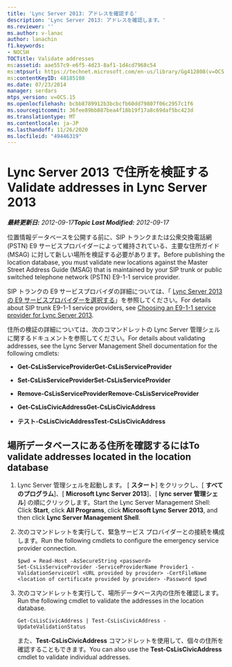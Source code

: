 ```yaml
---
title: 'Lync Server 2013: アドレスを確認する'
description: 'Lync Server 2013: アドレスを確認します。'
ms.reviewer: ''
ms.author: v-lanac
author: lanachin
f1.keywords:
- NOCSH
TOCTitle: Validate addresses
ms:assetid: aae557c9-e6f5-4d23-8af1-1d4cd7968c54
ms:mtpsurl: https://technet.microsoft.com/en-us/library/Gg412808(v=OCS.15)
ms:contentKeyID: 48185108
ms.date: 07/23/2014
manager: serdars
mtps_version: v=OCS.15
ms.openlocfilehash: bcbb8789912b3bcbcfb60dd79807f06c2957c1f6
ms.sourcegitcommit: 36fee89bb887bea4f18b19f17a8c69daf5bc423d
ms.translationtype: MT
ms.contentlocale: ja-JP
ms.lasthandoff: 11/26/2020
ms.locfileid: "49446319"
---
```

# <a name="validate-addresses-in-lync-server-2013"></a><span data-ttu-id="033e8-103">Lync Server 2013 で住所を検証する</span><span class="sxs-lookup"><span data-stu-id="033e8-103">Validate addresses in Lync Server 2013</span></span>

<div data-xmlns="http://www.w3.org/1999/xhtml">

<div class="topic" data-xmlns="http://www.w3.org/1999/xhtml" data-msxsl="urn:schemas-microsoft-com:xslt" data-cs="https://msdn.microsoft.com/">

<div data-asp="https://msdn2.microsoft.com/asp">



</div>

<div id="mainSection">

<div id="mainBody"><span data-ttu-id="033e8-104">

<span> </span></span><span class="sxs-lookup"><span data-stu-id="033e8-104">

<span> </span></span></span>

<span data-ttu-id="033e8-105">_**最終更新日:** 2012-09-17_</span><span class="sxs-lookup"><span data-stu-id="033e8-105">_**Topic Last Modified:** 2012-09-17_</span></span>

<span data-ttu-id="033e8-106">位置情報データベースを公開する前に、SIP トランクまたは公衆交換電話網 (PSTN) E9 サービスプロバイダーによって維持されている、主要な住所ガイド (MSAG) に対して新しい場所を検証する必要があります。</span><span class="sxs-lookup"><span data-stu-id="033e8-106">Before publishing the location database, you must validate new locations against the Master Street Address Guide (MSAG) that is maintained by your SIP trunk or public switched telephone network (PSTN) E9-1-1 service provider.</span></span>

<span data-ttu-id="033e8-107">SIP トランクの E9 サービスプロバイダの詳細については、「 [Lync Server 2013 の E9 サービスプロバイダーを選択する](lync-server-2013-choosing-an-e9-1-1-service-provider.md)」を参照してください。</span><span class="sxs-lookup"><span data-stu-id="033e8-107">For details about SIP trunk E9-1-1 service providers, see [Choosing an E9-1-1 service provider for Lync Server 2013](lync-server-2013-choosing-an-e9-1-1-service-provider.md).</span></span>

<span data-ttu-id="033e8-108">住所の検証の詳細については、次のコマンドレットの Lync Server 管理シェルに関するドキュメントを参照してください。</span><span class="sxs-lookup"><span data-stu-id="033e8-108">For details about validating addresses, see the Lync Server Management Shell documentation for the following cmdlets:</span></span>

  - <span data-ttu-id="033e8-109">**Get-CsLisServiceProvider**</span><span class="sxs-lookup"><span data-stu-id="033e8-109">**Get-CsLisServiceProvider**</span></span>

  - <span data-ttu-id="033e8-110">**Set-CsLisServiceProvider**</span><span class="sxs-lookup"><span data-stu-id="033e8-110">**Set-CsLisServiceProvider**</span></span>

  - <span data-ttu-id="033e8-111">**Remove-CsLisServiceProvider**</span><span class="sxs-lookup"><span data-stu-id="033e8-111">**Remove-CsLisServiceProvider**</span></span>

  - <span data-ttu-id="033e8-112">**Get-CsLisCivicAddress**</span><span class="sxs-lookup"><span data-stu-id="033e8-112">**Get-CsLisCivicAddress**</span></span>

  - <span data-ttu-id="033e8-113">**テスト-CsLisCivicAddress**</span><span class="sxs-lookup"><span data-stu-id="033e8-113">**Test-CsLisCivicAddress**</span></span>

<div>

## <a name="to-validate-addresses-located-in-the-location-database"></a><span data-ttu-id="033e8-114">場所データベースにある住所を確認するには</span><span class="sxs-lookup"><span data-stu-id="033e8-114">To validate addresses located in the location database</span></span>

1.  <span data-ttu-id="033e8-115">Lync Server 管理シェルを起動します。 [ **スタート**] をクリックし、[ **すべてのプログラム**]、[ **Microsoft Lync Server 2013**]、[ **lync server 管理シェル**] の順にクリックします。</span><span class="sxs-lookup"><span data-stu-id="033e8-115">Start the Lync Server Management Shell: Click **Start**, click **All Programs**, click **Microsoft Lync Server 2013**, and then click **Lync Server Management Shell**.</span></span>

2.  <span data-ttu-id="033e8-116">次のコマンドレットを実行して、緊急サービス プロバイダーとの接続を構成します。</span><span class="sxs-lookup"><span data-stu-id="033e8-116">Run the following cmdlets to configure the emergency service provider connection.</span></span>
    
        $pwd = Read-Host -AsSecureString <password>
        Set-CsLisServiceProvider -ServiceProviderName Provider1 -ValidationServiceUrl <URL provided by provider> -CertFileName <location of certificate provided by provider> -Password $pwd

3.  <span data-ttu-id="033e8-117">次のコマンドレットを実行して、場所データベース内の住所を確認します。</span><span class="sxs-lookup"><span data-stu-id="033e8-117">Run the following cmdlet to validate the addresses in the location database.</span></span>
    
        Get-CsLisCivicAddress | Test-CsLisCivicAddress -UpdateValidationStatus
    
    <span data-ttu-id="033e8-118">また、**Test-CsLisCivicAddress** コマンドレットを使用して、個々の住所を確認することもできます。</span><span class="sxs-lookup"><span data-stu-id="033e8-118">You can also use the **Test-CsLisCivicAddress** cmdlet to validate individual addresses.</span></span>

<span data-ttu-id="033e8-119"></div>

</div>

<span> </span>

</div>

</div>

</span><span class="sxs-lookup"><span data-stu-id="033e8-119"></div>

</div>

<span> </span>

</div>

</div>

</span></span></div>

